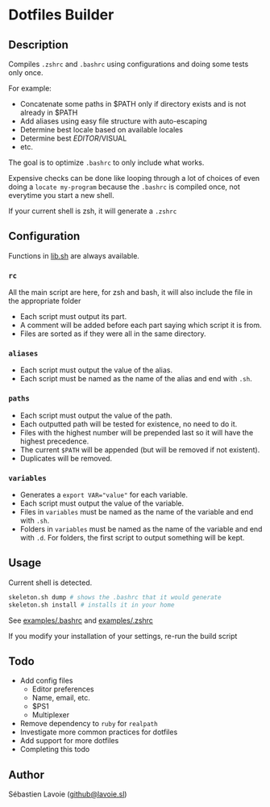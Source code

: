 # Dotfiles Builder

## Description
Compiles `.zshrc` and `.bashrc` using configurations and doing some tests only once.

For example:

  * Concatenate some paths in $PATH only if directory exists and is not already in $PATH
  * Add aliases using easy file structure with auto-escaping
  * Determine best locale based on available locales
  * Determine best $EDITOR/$VISUAL
  * etc.

The goal is to optimize `.bashrc` to only include what works. 

Expensive checks can be done like looping through a lot of choices of even doing a `locate my-program`
because the `.bashrc` is compiled once, not everytime you start a new shell.

If your current shell is zsh, it will generate a `.zshrc`

## Configuration

Functions in [lib.sh](lib.sh) are always available.

### `rc`

All the main script are here, for zsh and bash, it will also include the file in the appropriate folder

  * Each script must output its part.
  * A comment will be added before each part saying which script it is from.
  * Files are sorted as if they were all in the same directory.

### `aliases`

  * Each script must output the value of the alias.
  * Each script must be named as the name of the alias and end with `.sh`.

### `paths`

  * Each script must output the value of the path.
  * Each outputted path will be tested for existence, no need to do it.
  * Files with the highest number will be prepended last so it will have the highest precedence.
  * The current `$PATH` will be appended (but will be removed if not existent).
  * Duplicates will be removed.

### `variables`

  * Generates a `export VAR="value"` for each variable.
  * Each script must output the value of the variable.
  * Files in `variables` must be named as the name of the variable and end with `.sh`.
  * Folders in `variables` must be named as the name of the variable and end with `.d`. For folders, the first script to output something will be kept.

## Usage

Current shell is detected.

```bash
skeleton.sh dump # shows the .bashrc that it would generate
skeleton.sh install # installs it in your home
```

See [examples/.bashrc](examples/.bashrc) and [examples/.zshrc](examples/.zshrc)

If you modify your installation of your settings, re-run the build script

## Todo

  * Add config files
    * Editor preferences
    * Name, email, etc.
    * $PS1
    * Multiplexer
  * Remove dependency to `ruby` for `realpath`
  * Investigate more common practices for dotfiles
  * Add support for more dotfiles
  * Completing this todo

## Author
Sébastien Lavoie (github@lavoie.sl)

